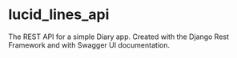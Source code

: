 # lucid_lines_api
The REST API for a simple Diary app. Created with the Django Rest Framework and with Swagger UI documentation.
